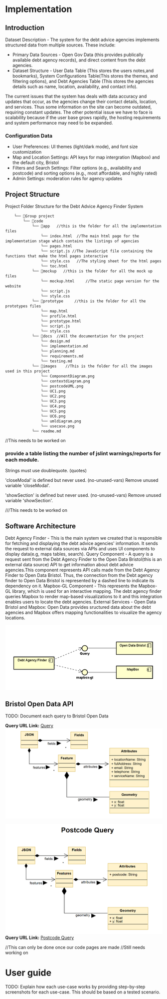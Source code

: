 # Implementation


## Introduction
Dataset Description - The system for the debt advice agencies implements structured data from multiple sources. These include: 
 * Primary Data Sources - Open Gov Data (this provides publically available debt agency records), and direct content from the debt agencies.
 * Dataset  Structure - User Data Table (This stores the users notes,and bookmarks), System Configurations Table(This stores the themes, and filtering options), and Debt Agencies Table (This stores the agencies details such as name, location, availability, and contact info).

The current issues that the system has deals with data accuracy and updates that occur, as the agencies change their contact details, location, and services. Thus some information on the site can become outdated, requiring constant updates. The other potential issue we have to face is scalability because if the user base grows rapidly, the hosting requirements and system performance may need to be expanded.


### Configuration Data 
 * User Preferences: UI themes (light/dark mode), and font size customization
 * Map and Location Settings: API keys for map intergration (Mapbox) and the default city, Bristol
 * Filters and Search Settings: Filter options (e.g., availability and postcode) and sorting options (e.g., most affordable, and highly rated)
 * Admin Settings: moderation rules for agency updates 



## Project Structure

Project Folder Structure for the Debt Advice Agency Finder System 
```
    └── 📁Group project
        └── 📁code 
            └── 📁app   //this is the folder for all the implementation files
                └── index.html  //The main html page for the implementation stage which contains the listings of agencies
                └── pages.html
                └── script.js //The JavaScript file containing the functions that make the html pages interactive
                └── style.css   //The styling sheet for the html pages
                └── toc.html 
            └── 📁mockup   //this is the folder for all the mock up files
                └── mockup.html     //The static page version for the website
                └── script.js
                └── style.css
            └── 📁prototype     //this is the folder for all the prototypes files
                └── map.html
                └── profile.html
                └── prototype.html
                └── script.js
                └── style.css
            └── 📁docs  //All the documentation for the project
                └── design.md
                └── implementation.md
                └── planning.md
                └── requirements.md
                └── testing.md
            └── 📁images    //This is the folder for all the images used in this project
                └── ComponentDiagram.png
                └── contextdiagram.png
                └── postcodeUML.png
                └── UC1.png
                └── UC2.png
                └── UC3.png
                └── UC4.png
                └── UC5.png
                └── UC6.png
                └── umldiagram.png
                └── usecase.png
            └── readme.md
```


//This needs to be worked on
### provide a table listing the number of jslint warnings/reports for each module.

Strings must use doublequote.  (quotes)

'closeModal' is defined but never used.  (no-unused-vars)
Remove unused variable 'closeModal'.

'showSection' is defined but never used.  (no-unused-vars)
Remove unused variable 'showSection'.


///This needs to be worked on
## Software Architecture
Debt Agency Finder -  This is the main system we created that is responsible for fetching and displaying the debt advice agencies' information. It sends the request to external data sources via APIs and uses UI components to display data(e.g, maps tables, search).
Query Component -  A query is a request sent from the Debt Agency Finder to the Open Data Bristol(this is an external data source) API to get information about debt advice agencies.This component represents API calls made from the Debt Agency Finder to Open Data Bristol. Thus, the connection from the Debt agency finder to Open Data Bristol is represented by a dashed line to indicate its dependency on it.
Mapbox-GL Component - This represents the Mapbox-GL library, which is used for an interactive mapping. The debt agency finder queries Mapbox to render map-based visualizations to it and this integration enables users to locate the debt agencies.
External Services -  Open Data Bristol and Mapbox: Open Data provides sructured data about the debt agencies and Mapbox offers mapping functionalities to visualize the agency locations.

![Component Digram](images/componentdiagram.png)


## Bristol Open Data API
TODO: Document each query to Bristol Open Data

**Query URL Link:** [Query](https://maps2.bristol.gov.uk/server2/rest/services/ext/ll_community_and_safety/MapServer/18/query?where=1%3D1&outFields=LOCATION_NAME,FULL_ADDRESS,SERVICE_NAME,TELEPHONE,EMAIL&outSR=4326&f=json)
![UML Class diagrams representing JSON query results](images/umldiagram.png)

![UML Class diagrams representing JSON query results for postcodes](images/postcodeuml.png)
**Query URL Link:** [Postcode Query](https://maps2.bristol.gov.uk/server2/rest/services/ext/ll_community_and_safety/MapServer/18/query?where=1%3D1&outFields=POSTCODE&outSR=4326&f=json)


//This can only be done once our code pages are made //Still needs working on
# User guide
TODO: Explain how each use-case works by providing step-by-step screenshots for each use-case. This should be based on a tested scenario.
